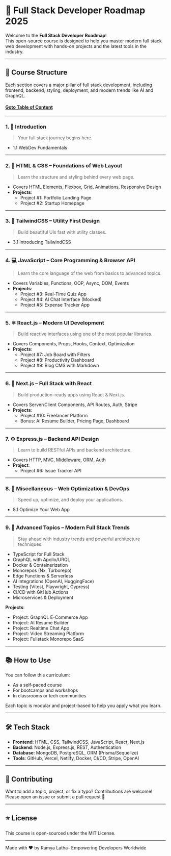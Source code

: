 # 🚀 Full Stack Developer Roadmap 2025

Welcome to the **Full Stack Developer Roadmap**!  
This open-source course is designed to help you master modern full stack web development with hands-on projects and the latest tools in the industry.

---

## 🧭 Course Structure

Each section covers a major pillar of full stack development, including frontend, backend, styling, deployment, and modern trends like AI and GraphQL.

#### [Goto Table of Content](./toc.md)

---

### 1. 📘 Introduction
> Your full stack journey begins here.

- 1.1 WebDev Fundamentals

---

### 2. 🎨 HTML & CSS – Foundations of Web Layout
> Learn the structure and styling behind every web page.

- Covers HTML Elements, Flexbox, Grid, Animations, Responsive Design
- **Projects**:
  - Project #1: Portfolio Landing Page  
  - Project #2: Startup Homepage

---

### 3. 🌈 TailwindCSS – Utility First Design
> Build beautiful UIs fast with utility classes.

- 3.1 Introducing TailwindCSS

---

### 4. 💻 JavaScript – Core Programming & Browser API
> Learn the core language of the web from basics to advanced topics.

- Covers Variables, Functions, OOP, Async, DOM, Events
- **Projects**:
  - Project #3: Real-Time Quiz App  
  - Project #4: AI Chat Interface (Mocked)  
  - Project #5: Expense Tracker App

---

### 5. ⚛️ React.js – Modern UI Development
> Build reactive interfaces using one of the most popular libraries.

- Covers Components, Props, Hooks, Context, Optimization
- **Projects**:
  - Project #7: Job Board with Filters  
  - Project #8: Productivity Dashboard  
  - Project #9: Blog CMS with Markdown

---

### 6. 🧭 Next.js – Full Stack with React
> Build production-ready apps using React & Next.js.

- Covers Server/Client Components, API Routes, Auth, Stripe
- **Projects**:
  - Project #10: Freelancer Platform  
  - Bonus: AI Resume Builder, Pricing Page, Dashboard

---

### 7. ⚙️ Express.js – Backend API Design
> Learn to build RESTful APIs and backend architecture.

- Covers HTTP, MVC, Middleware, ORM, Auth
- **Project**:
  - Project #6: Issue Tracker API

---

### 8. 🚀 Miscellaneous – Web Optimization & DevOps
> Speed up, optimize, and deploy your applications.

- 8.1 Optimize Your Web App

---

### 9. 🧠 Advanced Topics – Modern Full Stack Trends
> Stay ahead with industry trends and powerful architecture techniques.

- TypeScript for Full Stack  
- GraphQL with Apollo/URQL  
- Docker & Containerization  
- Monorepos (Nx, Turborepo)  
- Edge Functions & Serverless  
- AI Integrations (OpenAI, HuggingFace)  
- Testing (Vitest, Playwright, Cypress)  
- CI/CD with GitHub Actions  
- Microservices & Deployment

**Projects**:
- Project: GraphQL E-Commerce App  
- Project: AI Resume Builder  
- Project: Realtime Chat App  
- Project: Video Streaming Platform  
- Project: Fullstack Monorepo SaaS

---

## 📚 How to Use

You can follow this curriculum:
- As a self-paced course
- For bootcamps and workshops
- In classrooms or tech communities

Each topic is modular and project-based to help you apply what you learn.

---

## 🛠 Tech Stack

- **Frontend**: HTML, CSS, TailwindCSS, JavaScript, React, Next.js  
- **Backend**: Node.js, Express.js, REST, Authentication  
- **Database**: MongoDB, PostgreSQL, ORM (Prisma/Sequelize)  
- **Tools**: GitHub, Vercel, Netlify, Docker, CI/CD, Stripe, OpenAI

---

## 📩 Contributing

Want to add a topic, project, or fix a typo? Contributions are welcome!  
Please open an issue or submit a pull request 🙌

---

## ⭐ License

This course is open-sourced under the MIT License.

---

Made with ❤️ by Ramya Latha– Empowering Developers Worldwide
